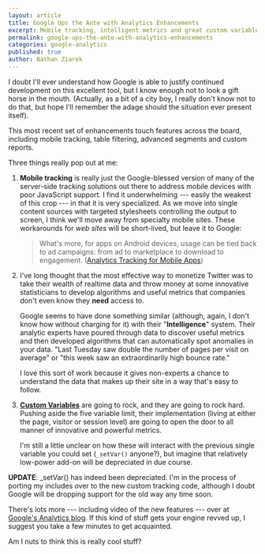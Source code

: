 ```yaml
---
layout: article
title: Google Ups the Ante with Analytics Enhancements
excerpt: Mobile tracking, intelligent metrics and great custom variables. Fantastic update. 
permalink: google-ups-the-ante-with-analytics-enhancements
categories: google-analytics 
published: true
author: Nathan Ziarek
---
```


I doubt I'll ever understand how Google is able to justify continued development on this excellent tool, but I know enough not to look a gift horse in the mouth. (Actually, as a bit of a city boy, I really don't know not to do that, but hope I'll remember the adage should the situation ever present itself).

This most recent set of enhancements touch features across the board, including mobile tracking, table filtering, advanced segments and custom reports.

Three things really pop out at me:

1. **Mobile tracking** is really just the Google-blessed version of many of the server-side tracking solutions out there to address mobile devices with poor JavaScript support. I find it underwhelming --- easily the weakest of this crop --- in that it is very specialized. As we move into single content sources with targeted stylesheets controlling the output to screen, I think we'll move away from specialty mobile sites. These workarounds for _web sites_ will be short-lived, but leave it to Google:

   > What's more, for apps on Android devices, usage can be tied back to ad campaigns: from ad to marketplace to download to engagement. ([Analytics Tracking for Mobile Apps][1])

2. I've long thought that the most effective way to monetize Twitter was to take their wealth of realtime data and throw money at some innovative statisticians to develop algorithms and useful metrics that companies don't even know they **need** access to.

   Google seems to have done something similar (although, again, I don't know how without charging for it) with their "**Intelligence**" system. Their analytic experts have poured through data to discover useful metrics and then developed algorithms that can automatically spot anomalies in your data. "Last Tuesday saw double the number of pages per visit on average" or "this week saw an extraordinarily high bounce rate."

   I love this sort of work because it gives non-experts a chance to understand the data that makes up their site in a way that's easy to follow.

3. **[Custom Variables][2]** are going to rock, and they are going to rock hard. Pushing aside the five variable limit, their implementation (living at either the page, visitor or session level) are going to open the door to all manner of innovative and powerful metrics.

   I'm still a little unclear on how these will interact with the previous single variable you could set (`_setVar()` anyone?), but imagine that relatively low-power add-on will be depreciated in due course.

**UPDATE**: \_setVar() has indeed been depreciated. I'm in the process of porting my includes over to the new custom tracking code, although I doubt Google will be dropping support for the old way any time soon.

There's lots more --- including video of the new features --- over at [Google's Analytics blog][3]. If this kind of stuff gets your engine revved up, I suggest you take a few minutes to get acquainted.

Am I nuts to think this is really cool stuff?

[1]: http://code.google.com/apis/analytics/docs/tracking/mobileAppsTracking.html
[2]: http://code.google.com/apis/analytics/docs/tracking/gaTrackingCustomVariables.html
[3]: http://analytics.blogspot.com/2009/10/google-analytics-now-more-powerful.html
